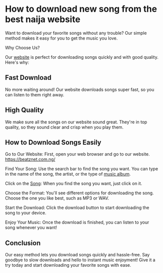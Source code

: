 # How to download new song from the best naija website

Want to download your favorite songs without any trouble? Our simple method makes it easy for you to get the music you love.

Why Choose Us?

Our [website](https://beatznet.com.ng/) is perfect for downloading songs quickly and with good quality. Here's why:

## Fast Download

No more waiting around! Our website downloads songs super fast, so you can listen to them right away.

## High Quality

We make sure all the songs on our website sound great. They're in top quality, so they sound clear and crisp when you play them.

## How to Download Songs Easily

Go to Our Website: First, open your web browser and go to our website. https://beatznet.com.ng/

Find Your Song: Use the search bar to find the song you want. You can type in the name of the song, the artist, or the type of [music album](https://beatznet.com.ng/album/).

Click on the [Song](https://beatznet.com.ng/music-mp3/): When you find the song you want, just click on it.

Choose the Format: You'll see different options for downloading the song. Choose the one you like best, such as MP3 or WAV.

Start the Download: Click the download button to start downloading the song to your device.

Enjoy Your Music: Once the download is finished, you can listen to your song whenever you want!

## Conclusion

Our easy method lets you download songs quickly and hassle-free. Say goodbye to slow downloads and hello to instant music enjoyment! Give it a try today and start downloading your favorite songs with ease.
